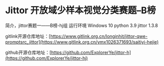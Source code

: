 # Jittor 开放域少样本视觉分类赛题–B榜
简介，jittor赛题一——B榜-hj组
运行环境
Windows 10
python 3.9
jittor 1.3.8

gitlink开源仓库地址：[https://www.gitlink.org.cn/longinhit/jittor-qwe-promptsrc_jittor](https://www.gitlink.org.cn/ymx1026371693/saitiyi-hejie)

github开源仓库地址：[https://github.com/ExplorerYe/jittor-h](https://github.com/ExplorerYe/jittor-hj)
